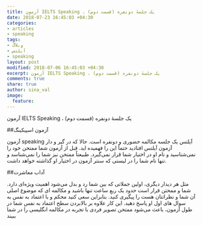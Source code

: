 ```yaml
---
title: آزمون IELTS Speaking ، یک جلسهٔ دونفره (قسمت دوم)
date: 2018-07-23 16:45:03 +04:30
categories:
- articles
- speaking
tags:
- وبلاگ
- آیلتس
- speaking
layout: post
modified: 2018-07-06 16:45:03 +04:30
excerpt: آزمون IELTS Speaking ، یک جلسهٔ دونفره (قسمت دوم)
comments: true
share: true
author: sina_val
image:
  feature: 
---
```

آزمون IELTS Speaking ، یک جلسهٔ دونفره (قسمت دوم)

##آزمون اسپیکینگ

آزمون speaking آیلتس یک جلسه مکالمه حضوری و دونفره است. حالا که در گیر و دار آزمون آیلتس افتادید حتماً این را فهمیده اید. قبل از آزمون شما ممتحن خود را نمی‌شناسید و نام او در اختیار شما قرار نمی‌گیرد. طبیعتاً ممتحن نیز شما را نمی‌شناسد و تنها نام شما را در لیستی که سنتر آزمون در اختیار او گذاشته خواهد داشت.

##آداب معاشرت

مثل هر دیدار دیگری، اولین جملاتی که بین شما رد و بدل می‌شود اهمیت ویژه‌ای دارد. شما و ممحتن قرار است حدود یک ربعِ ساعت تنها باشید و مکالمه ای که موضوع اصلی آن شما و نظراتتان هست را پیگیری کنید. بنابراین سعی کنید محکم و با اعتماد به نفس به سوال های اول او پاسخ دهید. این کار علاوه بر بالابردن سطح اعتماد به نفس شما در طول آزمون، باعث می‌شود ممتحن تصویر فردی با تجربه در مکالمه انگلیسی را در شما ببیند